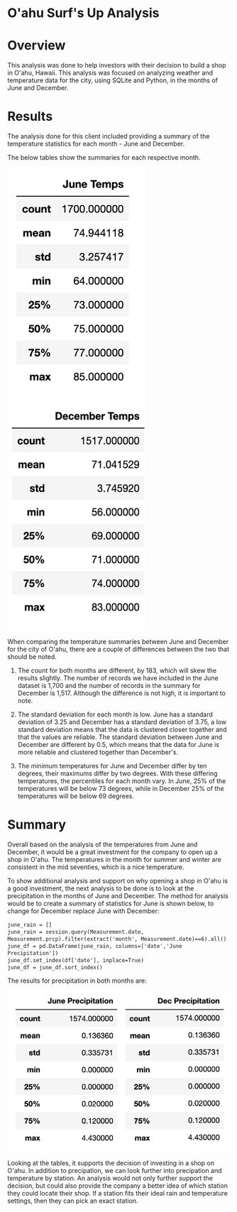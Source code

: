 # O'ahu Surf's Up Analysis

# Overview
This analysis was done to help investors with their decision to build a shop in O'ahu, Hawaii. This analysis was focused on analyzing weather and temperature data for the city, using SQLite and Python, in the months of June and December.

# Results

The analysis done for this client included providing a summary of the temperature statistics for each month - June and December.

The below tables show the summaries for each respective month.

![june_temps.png](images/june_temps.png)
![dec_temps.png](images/dec_temps.png)

When comparing the temperature summaries between June and December for the city of O'ahu, there are a couple of differences between the two that should be noted.

1. The count for both months are different, by 183, which will skew the results slightly. The number of records we have included in the June dataset is 1,700 and the number of records in the summary for December is 1,517. Although the difference is not high, it is important to note.

2. The standard deviation for each month is low. June has a standard deviation of 3.25 and December has a standard deviation of 3.75, a low standard deviation means that the data is clustered closer together and that the values are reliable. The standard deviation between June and December are different by 0.5, which means that the data for June is more reliable and clustered together than December's.

3. The minimum temperatures for June and December differ by ten degrees, their maximums differ by two degrees. With these differing temperatures, the percentiles for each month vary. In June, 25% of the temperatures will be below 73 degrees, while in December 25% of the temperatures will be below 69 degrees.

# Summary

Overall based on the analysis of the temperatures from June and December, it would be a great investment for the company to open up a shop in O'ahu. The temperatures in the month for summer and winter are consistent in the mid seventies, which is a nice temperature.

To show additional analysis and support on why opening a shop in O'ahu is a good investment, the next analysis to be done is to look at the precipitation in the months of June and December. The method for analysis would be to create a summary of statistics for June is shown below, to change for December replace June with December:

```
june_rain = []
june_rain = session.query(Measurement.date, Measurement.prcp).filter(extract('month', Measurement.date)==6).all()
june_df = pd.DataFrame(june_rain, columns=['date','June Precipitation'])
june_df.set_index(df['date'], inplace=True)
june_df = june_df.sort_index()
```

The results for precipitation in both months are:

![rain_summaries.png](images/rain_summaries.png)

Looking at the tables, it supports the decision of investing in a shop on O'ahu. In addition to precipation, we can look further into precipation and temperature by station. An analysis would not only further support the decision, but could also provide the company a better idea of which station they could locate their shop. If a station fits their ideal rain and temperature settings, then they can pick an exact station.
